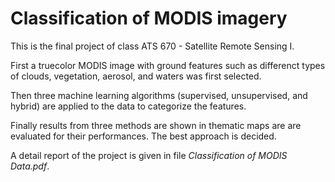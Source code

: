 # Classification of MODIS imagery 
This is the final project of class ATS 670 - Satellite Remote Sensing I.

First a truecolor MODIS image with ground features such as differenct types of clouds, vegetation, aerosol, and waters was first selected.

Then three machine learning algorithms (supervised, unsupervised, and hybrid) are applied to the data to categorize the features. 

Finally results from three methods are shown in thematic maps are are evaluated for their performances. The best approach is decided.

A detail report of the project is given in file  *Classification of MODIS Data.pdf*. 

